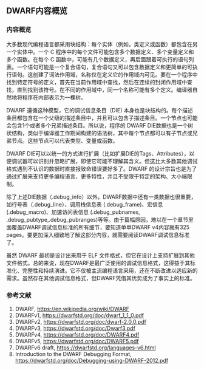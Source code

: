 ## DWARF内容概览

### 内容概览

大多数现代编程语言都采用块结构：每个实体（例如，类定义或函数）都包含在另一个实体中。一个 C 程序中的每个文件可能包含多个数据定义、多个变量定义和多个函数。在每个 C 函数中，可能有几个数据定义，再后面跟着可执行的语句列表。一个语句可能是一个复合语句，复合语句又可以包含数据定义和更简单的可执行语句。这创建了词法作用域，名称仅在定义它的作用域内可见。要在一个程序中找到特定符号的定义，首先在当前作用域中查找，然后在连续的封闭作用域中查找，直到找到该符号。在不同的作用域中，同一个名称可能有多个定义。编译器自然地将程序在内部表示为一棵树。

DWARF 遵循这种模型，它的调试信息条目（DIE) 本身也是块结构的。每个描述条目都包含在一个父级的描述条目中，并且可以包含子描述条目。一个节点也可能会包含1个或者多个兄弟描述条目。所以说，程序的 DWARF DIE数据也是一个树状结构，类似于编译器工作期间构建的语法树，其中每个节点都可以有子节点或兄弟节点。这些节点可以代表类型、变量或函数。

DWARF DIE可以以统一的方式进行扩展（比如扩展DIE的Tags、Attributes），以便调试器可以识别并忽略扩展，即使它可能不理解其含义。但这比大多数其他调试格式遇到不认识的数据时直接报致命错误要好多了。DWARF 的设计宗旨也是为了通过扩展来支持更多编程语言、更多特性，并且不受限于特定的架构、大小端限制。

除了上述DIE数据（.debug_info）以外，DWARF数据中还有一类数据也很重要，如行号表（.debug_line）、调用栈信息表 (.debug_frame)、宏信息 (.debug_macro)、加速访问表信息 (.debug_pubnames, .debug_pubtype,.debug_pubranges)等等。由于篇幅原因，难以在一个章节里面覆盖DWARF调试信息标准的所有细节，要知道单单DWARF v4内容就有325 pages。要更加深入细致地了解这部分内容，就需要阅读DWARF调试信息标准了。

虽然 DWARF 最初是设计出来用于 ELF 文件格式，但它在设计上支持扩展到其他文件格式。总的来说，现在DWARF是最广泛使用的调试信息格式，这得益于其标准化、完整性和持续演进。它不仅被主流编程语言采用，还在不断改进以适应新的需求。虽然存在其他调试信息格式，但DWARF凭借其优势成为了事实上的标准。

### 参考文献

1. DWARF, https://en.wikipedia.org/wiki/DWARF
2. DWARFv1, https://dwarfstd.org/doc/dwarf_1_1_0.pdf
3. DWARFv2, https://dwarfstd.org/doc/dwarf-2.0.0.pdf
4. DWARFv3, https://dwarfstd.org/doc/Dwarf3.pdf
5. DWARFv4, https://dwarfstd.org/doc/DWARF4.pdf
6. DWARFv5, https://dwarfstd.org/doc/DWARF5.pdf
7. DWARFv6 draft, https://dwarfstd.org/languages-v6.html
8. Introduction to the DWARF Debugging Format, https://dwarfstd.org/doc/Debugging-using-DWARF-2012.pdf
